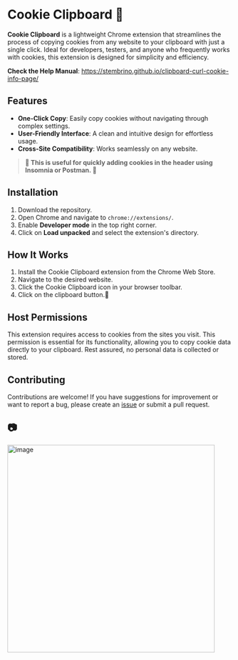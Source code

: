 # Cookie Clipboard 🍪

**Cookie Clipboard** is a lightweight Chrome extension that streamlines the process of copying cookies from any website to your clipboard with just a single click. Ideal for developers, testers, and anyone who frequently works with cookies, this extension is designed for simplicity and efficiency.

**Check the Help Manual**: https://stembrino.github.io/clipboard-curl-cookie-info-page/

## Features

- **One-Click Copy**: Easily copy cookies without navigating through complex settings.
- **User-Friendly Interface**: A clean and intuitive design for effortless usage.
- **Cross-Site Compatibility**: Works seamlessly on any website.

> **🤝 This is useful for quickly adding cookies in the header using Insomnia or Postman. 🤌**

## Installation

1. Download the repository.
2. Open Chrome and navigate to `chrome://extensions/`.
3. Enable **Developer mode** in the top right corner.
4. Click on **Load unpacked** and select the extension's directory.

## How It Works

1. Install the Cookie Clipboard extension from the Chrome Web Store.
2. Navigate to the desired website.
3. Click the Cookie Clipboard icon in your browser toolbar.
4. Click on the clipboard button.🚀

## Host Permissions

This extension requires access to cookies from the sites you visit. This permission is essential for its functionality, allowing you to copy cookie data directly to your clipboard. Rest assured, no personal data is collected or stored.

## Contributing

Contributions are welcome! If you have suggestions for improvement or want to report a bug, please create an [issue](https://github.com/stembrino/clipboard-curl-cookie/issues) or submit a pull request.

## 📷

<img width="465" alt="image" src="https://github.com/user-attachments/assets/20f1e955-fa10-44e7-8f1f-9d460552ae9b">



